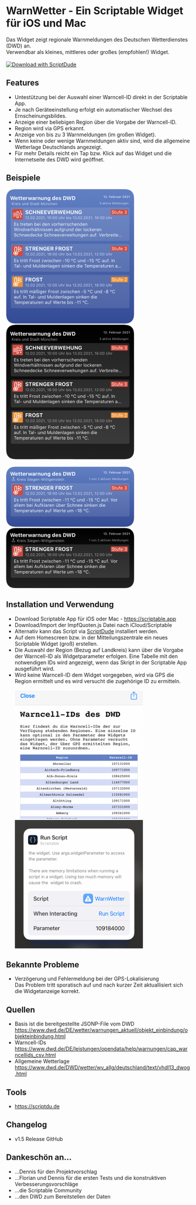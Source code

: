 # WarnWetter -  Ein Scriptable Widget für iOS und Mac
Das Widget zeigt regionale Warnmeldungen des Deutschen Wetterdienstes (DWD) an. <br/>
Verwendbar als kleines, mittleres oder großes (empfohlen!) Widget.<br/><br/>
<a href="https://scriptdu.de/?name=WarnWetter&source=https%3A%2F%2Fgithub.com%2FMacSchierer%2FWarnWetter%2Fblob%2Fmain%2FWarnWetter.js&docs=https%3A%2F%2Fgithub.com%2FMacSchierer%2FWarnWetter%2Fblob%2Fmain%2FREADME.md"><img alt="Download with ScriptDude" src="https://scriptdu.de/download.svg"></a>

## Features
* Untestützung bei der Auswahl einer Warncell-ID direkt in der Scriptable App.
* Je nach Geräteeinstellung erfolgt ein automatischer Wechsel des Ernscheinungsbildes.
* Anzeige einer beliebigen Region über die Vorgabe der Warncell-ID.
* Region wird via GPS erkannt.
* Anzeige von bis zu 3 Warnmeldungen (im großen Widget).
* Wenn keine oder wenige Warnmeldungen aktiv sind, wird die allgemeine Wetterlage Deutschlands angezeigt.
* Für mehr Details reicht ein Tap bzw. Klick auf das Widget und die Internetseite des DWD wird geöffnet.

## Beispiele
<img src="img/large3.png" width="350" /> &nbsp; <img src="img/large4.png" width="350" /><br/><br/>
<img src="img/medium1.png" width="350" /> &nbsp; <img src="img/medium2.png" width="350" /> 

## Installation und Verwendung
* Download Scriptable App für iOS oder Mac - https://scriptable.app
* Download/Import der ImpfQuoten.js Datei nach iCloud/Scriptable
* Alternativ kann das Script via <a href="https://scriptdu.de/?name=WarnWetter&source=https%3A%2F%2Fgithub.com%2FMacSchierer%2FWarnWetter%2Fblob%2Fmain%2FWarnWetter.js&docs=https%3A%2F%2Fgithub.com%2FMacSchierer%2FWarnWetter%2Fblob%2Fmain%2FREADME.md" target="_blank">ScriptDude</a> installiert werden. 
* Auf dem Homescreen bzw. in der Mitteilungszentrale ein neues Scriptable Widget (groß) erstellen.
* Die Auswahl der Region (Bezug auf Landkreis) kann über die Vorgabe der Warncell-ID als Widgetparameter erfolgen. Eine Tabelle mit den notwendigen IDs wird angezeigt, wenn das Skript in der Scriptable App ausgeführt wird.
* Wird keine Warncell-ID dem Widget vorgegeben, wird via GPS die Region ermittelt und es wird versucht die zugehörige ID zu ermitteln.<br/><br/>
<img src="img/warncellids.png" width="350" /> &nbsp; <img src="img/config.png" width="350" />

## Bekannte Probleme
* Verzögerung und Fehlermeldung bei der GPS-Lokalisierung<br/>Das Problem tritt sporatisch auf und nach kurzer Zeit aktuallisiert sich die Widgetanzeige korrekt.

## Quellen
* Basis ist die bereitgestellte JSONP-File vom DWD<br/>https://www.dwd.de/DE/wetter/warnungen_aktuell/objekt_einbindung/objekteinbindung.html
* Warncell-IDs <br/>https://www.dwd.de/DE/leistungen/opendata/help/warnungen/cap_warncellids_csv.html
* Allgemeine Wetterlage <br/>https://www.dwd.de/DWD/wetter/wv_allg/deutschland/text/vhdl13_dwog.html

## Tools
* https://scriptdu.de

## Changelog
* v1.5 Release GitHub

## Dankeschön an...
* ...Dennis für den Projektvorschlag
* ...Florian und Dennis für die ersten Tests und die konstruktiven Verbesserungsvorschläge
* ...die Scriptable Community 
* ...den DWD zum Bereitstellen der Daten
